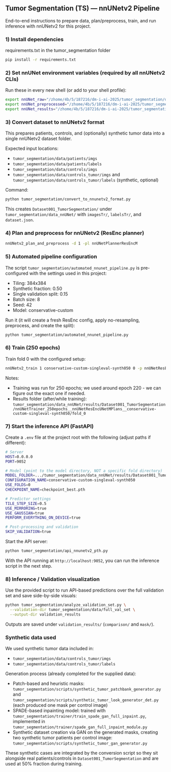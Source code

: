 ## Tumor Segmentation (TS) — nnUNetv2 Pipeline

End-to-end instructions to prepare data, plan/preprocess, train, and run inference with nnUNetv2 for this project.

### 1) Install dependencies

requirements.txt in the tumor_segmentation folder

```bash
pip install -r requirements.txt
```

### 2) Set nnUNet environment variables (required by all nnUNetv2 CLIs)

Run these in every new shell (or add to your shell profile):

```bash
export nnUNet_raw="/zhome/4b/5/187216/dm-i-ai-2025/tumor_segmentation/data_nnUNet"
export nnUNet_preprocessed="/zhome/4b/5/187216/dm-i-ai-2025/tumor_segmentation/data_nnUNet/preprocessed"
export nnUNet_results="/zhome/4b/5/187216/dm-i-ai-2025/tumor_segmentation/data_nnUNet/results"
```

### 3) Convert dataset to nnUNetv2 format

This prepares patients, controls, and (optionally) synthetic tumor data into a single nnUNetv2 dataset folder.

Expected input locations:
- `tumor_segmentation/data/patients/imgs`
- `tumor_segmentation/data/patients/labels`
- `tumor_segmentation/data/controls/imgs`
- `tumor_segmentation/data/controls_tumor/imgs` and `tumor_segmentation/data/controls_tumor/labels` (synthetic, optional)

Command:
```bash
python tumor_segmentation/convert_to_nnunetv2_format.py
```

This creates `Dataset001_TumorSegmentation/` under `tumor_segmentation/data_nnUNet/` with `imagesTr/`, `labelsTr/`, and `dataset.json`.

### 4) Plan and preprocess for nnUNetv2 (ResEnc planner)

```bash
nnUNetv2_plan_and_preprocess -d 1 -pl nnUNetPlannerResEncM
```

### 5) Automated pipeline configuration

The script `tumor_segmentation/automated_nnunet_pipeline.py` is pre-configured with the settings used in this project:
- Tiling: 384x384
- Synthetic fraction: 0.50
- Single validation split: 0.15
- Batch size: 8
- Seed: 42
- Model: conservative-custom

Run it (it will create a fresh ResEnc config, apply no-resampling, preprocess, and create the split):
```bash
python tumor_segmentation/automated_nnunet_pipeline.py
```

### 6) Train (250 epochs)

Train fold 0 with the configured setup:
```bash
nnUNetv2_train 1 conservative-custom-singleval-synth050 0 -p nnUNetResEncUNetMPlans -tr nnUNetTrainer_250epochs --npz
```

Notes:
- Training was run for 250 epochs; we used around epoch 220 - we can figure out the exact one if needed.
- Results folder (after/while training):
  `tumor_segmentation/data_nnUNet/results/Dataset001_TumorSegmentation/nnUNetTrainer_250epochs__nnUNetResEncUNetMPlans__conservative-custom-singleval-synth050/fold_0`

### 7) Start the inference API (FastAPI)

Create a `.env` file at the project root with the following (adjust paths if different):

```bash
# Server
HOST=0.0.0.0
PORT=9052

# Model (point to the model directory, NOT a specific fold directory)
MODEL_FOLDER=.../tumor_segmentation/data_nnUNet/results/Dataset001_TumorSegmentation/nnUNetTrainer_250epochs__nnUNetResEncUNetMPlans__conservative-custom-singleval-synth050
CONFIGURATION_NAME=conservative-custom-singleval-synth050
USE_FOLDS=0
CHECKPOINT_NAME=checkpoint_best.pth

# Predictor settings
TILE_STEP_SIZE=0.5
USE_MIRRORING=true
USE_GAUSSIAN=true
PERFORM_EVERYTHING_ON_DEVICE=true

# Post-processing and validation
SKIP_VALIDATION=true
```

Start the API server:
```bash
python tumor_segmentation/api_nnunetv2_pth.py
```

With the API running at `http://localhost:9052`, you can run the inference script in the next step.

### 8) Inference / Validation visualization

Use the provided script to run API-based predictions over the full validation set and save side-by-side visuals:
```bash
python tumor_segmentation/analyze_validation_set.py \
  --validation-dir tumor_segmentation/data/full_val_set \
  --output-dir validation_results
```

Outputs are saved under `validation_results/` (`comparison/` and `mask/`).

### Synthetic data used

We used synthetic tumor data included in:
- `tumor_segmentation/data/controls_tumor/imgs`
- `tumor_segmentation/data/controls_tumor/labels`

Generation process (already completed for the supplied data):
- Patch-based and heuristic masks: `tumor_segmentation/scripts/synthetic_tumor_patchbank_generator.py` and `tumor_segmentation/scripts/synthetic_tumor_look_generator_det.py` (each produced one mask per control image)
- SPADE-based inpainting model: trained with `tumor_segmentation/trainer/train_spade_gan_full_inpaint.py`, implemented in `tumor_segmentation/trainer/spade_gan_full_inpaint_module.py`
- Synthetic dataset creation via GAN on the generated masks, creating two synthetic tumor patients per control image: `tumor_segmentation/scripts/synthetic_tumor_gan_generator.py`

These synthetic cases are integrated by the conversion script so they sit alongside real patients/controls in `Dataset001_TumorSegmentation` and are used at 50% fraction during training.

